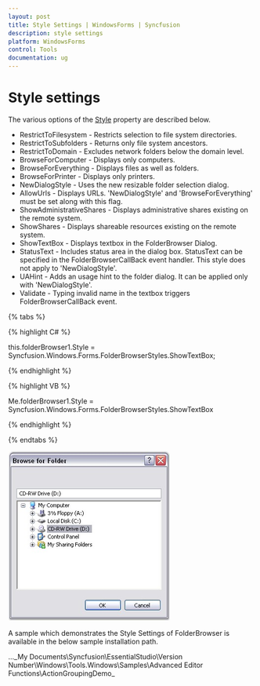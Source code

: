 ```yaml
---
layout: post
title: Style Settings | WindowsForms | Syncfusion
description: style settings
platform: WindowsForms
control: Tools
documentation: ug
---
```


# Style settings

The various options of the [Style](https://help.syncfusion.com/cr/windowsforms/Syncfusion.Windows.Forms.FolderBrowser.html#Syncfusion_Windows_Forms_FolderBrowser_Style) property are described below.

* RestrictToFilesystem - Restricts selection to file system directories.
* RestrictToSubfolders - Returns only file system ancestors.
* RestrictToDomain - Excludes network folders below the domain level.
* BrowseForComputer - Displays only computers.
* BrowseForEverything - Displays files as well as folders.
* BrowseForPrinter - Displays only printers.
* NewDialogStyle - Uses the new resizable folder selection dialog.
* AllowUrls - Displays URLs. 'NewDialogStyle' and 'BrowseForEverything' must be set along with this flag.
* ShowAdministrativeShares - Displays administrative shares existing on the remote system.
* ShowShares - Displays shareable resources existing on the remote system.
* ShowTextBox - Displays textbox in the FolderBrowser Dialog.
* StatusText - Includes status area in the dialog box. StatusText can be specified in the FolderBrowserCallBack event handler. This style does not apply to 'NewDialogStyle'.
* UAHint - Adds an usage hint to the folder dialog. It can be applied only with 'NewDialogStyle'.
* Validate - Typing invalid name in the textbox triggers FolderBrowserCallBack event.

{% tabs %}

{% highlight C# %}



this.folderBrowser1.Style = Syncfusion.Windows.Forms.FolderBrowserStyles.ShowTextBox;

{% endhighlight %}


{% highlight VB %}



Me.folderBrowser1.Style = Syncfusion.Windows.Forms.FolderBrowserStyles.ShowTextBox


{% endhighlight %}

{% endtabs %}

![Style](Overview_images/Overview_img411.jpeg) 



A sample which demonstrates the Style Settings of FolderBrowser is available in the below sample installation path.

…\_My Documents\Syncfusion\EssentialStudio\Version Number\Windows\Tools.Windows\Samples\Advanced Editor Functions\ActionGroupingDemo_

